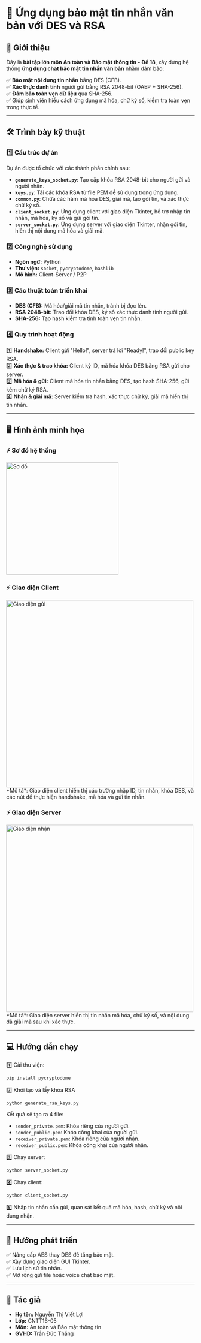 # 📡 Ứng dụng bảo mật tin nhắn văn bản với DES và RSA

## 🚀 Giới thiệu

Đây là **bài tập lớn môn An toàn và Bảo mật thông tin - Đề 18**, xây dựng hệ thống **ứng dụng chat bảo mật tin nhắn văn bản** nhằm đảm bảo:

✅ **Bảo mật nội dung tin nhắn** bằng DES (CFB).  
✅ **Xác thực danh tính** người gửi bằng RSA 2048-bit (OAEP + SHA-256).  
✅ **Đảm bảo toàn vẹn dữ liệu** qua SHA-256.  
✅ Giúp sinh viên hiểu cách ứng dụng mã hóa, chữ ký số, kiểm tra toàn vẹn trong thực tế.

---
## 🛠️ Trình bày kỹ thuật

### 1️⃣ Cấu trúc dự án
Dự án được tổ chức với các thành phần chính sau:
- **`generate_keys_socket.py`**: Tạo cặp khóa RSA 2048-bit cho người gửi và người nhận.
- **`keys.py`**: Tải các khóa RSA từ file PEM để sử dụng trong ứng dụng.
- **`common.py`**: Chứa các hàm mã hóa DES, giải mã, tạo gói tin, và xác thực chữ ký số.
- **`client_socket.py`**: Ứng dụng client với giao diện Tkinter, hỗ trợ nhập tin nhắn, mã hóa, ký số và gửi gói tin.
- **`server_socket.py`**: Ứng dụng server với giao diện Tkinter, nhận gói tin, hiển thị nội dung mã hóa và giải mã.

### 2️⃣ Công nghệ sử dụng

- **Ngôn ngữ:** Python
- **Thư viện:** `socket`, `pycryptodome`, `hashlib`
- **Mô hình:** Client-Server / P2P

### 3️⃣ Các thuật toán triển khai

- **DES (CFB):** Mã hóa/giải mã tin nhắn, tránh bị đọc lén.
- **RSA 2048-bit:** Trao đổi khóa DES, ký số xác thực danh tính người gửi.
- **SHA-256:** Tạo hash kiểm tra tính toàn vẹn tin nhắn.

### 4️⃣ Quy trình hoạt động

1️⃣ **Handshake:** Client gửi "Hello!", server trả lời "Ready!", trao đổi public key RSA.  
2️⃣ **Xác thực & trao khóa:** Client ký ID, mã hóa khóa DES bằng RSA gửi cho server.  
3️⃣ **Mã hóa & gửi:** Client mã hóa tin nhắn bằng DES, tạo hash SHA-256, gửi kèm chữ ký RSA.  
4️⃣ **Nhận & giải mã:** Server kiểm tra hash, xác thực chữ ký, giải mã hiển thị tin nhắn.

---

## 🖥️ Hình ảnh minh họa

### ⚡ Sơ đồ hệ thống

<img src="anh/sodo.png" alt="Sơ đồ" width="300"/>

### ⚡ Giao diện Client

<img src="anh/giaodiengui.png" alt="Giao diện gửi" width="500"/>
*Mô tả*: Giao diện client hiển thị các trường nhập ID, tin nhắn, khóa DES, và các nút để thực hiện handshake, mã hóa và gửi tin nhắn.

### ⚡ Giao diện Server

<img src="anh/giaodiennhan.png" alt="Giao diện nhận" width="500"/>
*Mô tả*: Giao diện server hiển thị tin nhắn mã hóa, chữ ký số, và nội dung đã giải mã sau khi xác thực.

---

## 💻 Hướng dẫn chạy

1️⃣ Cài thư viện:
```bash
pip install pycryptodome
```

2️⃣ Khởi tạo và lấy khóa RSA
```bash
python generate_rsa_keys.py
```
Kết quả sẽ tạo ra 4 file:
   - `sender_private.pem`: Khóa riêng của người gửi.
   - `sender_public.pem`: Khóa công khai của người gửi.
   - `receiver_private.pem`: Khóa riêng của người nhận.
   - `receiver_public.pem`: Khóa công khai của người nhận.

3️⃣ Chạy server:
```bash
python server_socket.py
```

4️⃣ Chạy client:
```bash
python client_socket.py
```

5️⃣ Nhập tin nhắn cần gửi, quan sát kết quả mã hóa, hash, chữ ký và nội dung nhận.

---

## 🌱 Hướng phát triển

✅ Nâng cấp AES thay DES để tăng bảo mật.  
✅ Xây dựng giao diện GUI Tkinter.  
✅ Lưu lịch sử tin nhắn.  
✅ Mở rộng gửi file hoặc voice chat bảo mật.

---

## 🪪 Tác giả

- **Họ tên:** Nguyễn Thị Viết Lợi
- **Lớp:** CNTT16-05
- **Môn:** An toàn và Bảo mật thông tin
- **GVHD:** Trần Đức Thắng

